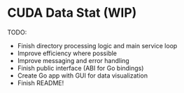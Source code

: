 # CUDA Data Stat (WIP)

TODO:
  * Finish directory processing logic and main service loop
  * Improve efficiency where possible
  * Improve messaging and error handling
  * Finish public interface (ABI for Go bindings)
  * Create Go app with GUI for data visualization
  * Finish README!

